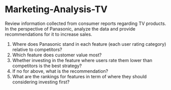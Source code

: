 # Marketing-Analysis-TV
Review information collected from consumer reports regarding TV products. In the perspective of Panasonic, analyze the data and provide recommendations for it to increase sales. 

1. Where does Panasonic stand in each feature (each user rating category) relative to competitors?
2. Which feature does customer value most?
3. Whether investing in the feature where users rate them lower than competitors is the best strategy?
4. If no for above, what is the recommendation?
5. What are the rankings for features in term of where they should considering investing first?
